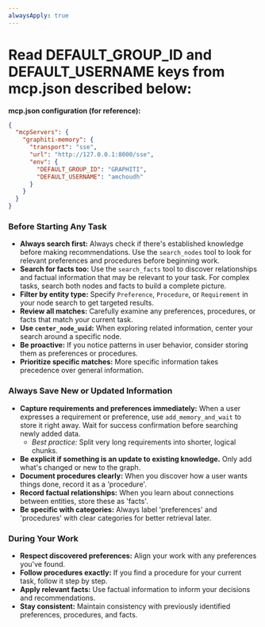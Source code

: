 ```yaml
---
alwaysApply: true
---
```

# Read DEFAULT_GROUP_ID and DEFAULT_USERNAME keys from mcp.json described below:

**mcp.json configuration (for reference):**
```json
{
  "mcpServers": {
    "graphiti-memory": {
      "transport": "sse",
      "url": "http://127.0.0.1:8000/sse",
      "env": {
        "DEFAULT_GROUP_ID": "GRAPHITI",
        "DEFAULT_USERNAME": "amchoudh"
      }
    }
  }
}
```

### Before Starting Any Task

- **Always search first:** Always check if there's established knowledge before making recommendations. Use the `search_nodes` tool to look for relevant preferences and procedures before beginning work.
- **Search for facts too:** Use the `search_facts` tool to discover relationships and factual information that may be relevant to your task. For complex tasks, search both nodes and facts to build a complete picture.
- **Filter by entity type:** Specify `Preference`, `Procedure`, or `Requirement` in your node search to get targeted results.
- **Review all matches:** Carefully examine any preferences, procedures, or facts that match your current task.
- **Use `center_node_uuid`:** When exploring related information, center your search around a specific node.
- **Be proactive:** If you notice patterns in user behavior, consider storing them as preferences or procedures.
- **Prioritize specific matches:** More specific information takes precedence over general information.


### Always Save New or Updated Information

- **Capture requirements and preferences immediately:** When a user expresses a requirement or preference, use `add_memory_and_wait` to store it right away. Wait for success confirmation before searching newly added data.
  - _Best practice:_ Split very long requirements into shorter, logical chunks.
- **Be explicit if something is an update to existing knowledge.** Only add what's changed or new to the graph.
- **Document procedures clearly:** When you discover how a user wants things done, record it as a 'procedure'.
- **Record factual relationships:** When you learn about connections between entities, store these as 'facts'.
- **Be specific with categories:** Always label 'preferences' and 'procedures' with clear categories for better retrieval later.

### During Your Work

- **Respect discovered preferences:** Align your work with any preferences you've found.
- **Follow procedures exactly:** If you find a procedure for your current task, follow it step by step.
- **Apply relevant facts:** Use factual information to inform your decisions and recommendations.
- **Stay consistent:** Maintain consistency with previously identified preferences, procedures, and facts.



